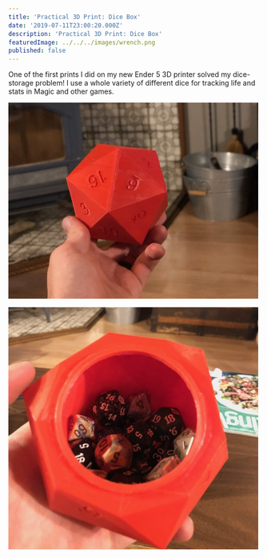 ```yaml
---
title: 'Practical 3D Print: Dice Box'
date: '2019-07-11T23:00:20.000Z'
description: 'Practical 3D Print: Dice Box'
featuredImage: ../../../images/wrench.png
published: false
---
```


One of the first prints I did on my new Ender 5 3D printer solved my dice-storage problem! I use a whole variety of different dice for tracking life and stats in Magic and other games.

![Dice Box closed image](./dicebox-1.jpeg)

![Dice Box open image](./dicebox-2.jpeg)
